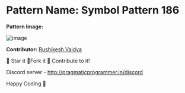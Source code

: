 # Pattern Name: Symbol Pattern 186

**Pattern Image:**


![image](../../img/186.PNG)

**Contributor:** [Rushikesh Vaidya](https://github.com/RushikeshVaidya1905)

:star2: Star it :fork_and_knife:Fork it :handshake: Contribute to it!

Discord server  - http://pragmaticprogrammer.in/discord

Happy Coding :purple_heart:
